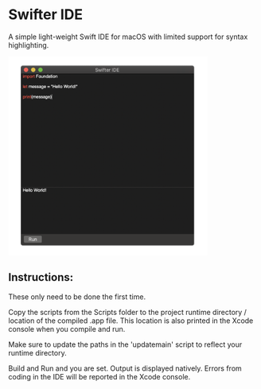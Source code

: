 # Swifter IDE

A simple light-weight Swift IDE for macOS with limited support for syntax highlighting.

<img src="/ScreenShot/ScreenShot.png" alt="drawing" width="400" height="400"/>

## Instructions:
These only need to be done the first time.

Copy the scripts from the Scripts folder to the project runtime directory / location of the compiled .app file. This location is also printed in the Xcode console when you compile and run.

Make sure to update the paths in the 'updatemain' script to reflect your runtime directory.

Build and Run and you are set. Output is displayed natively. Errors from coding in the IDE will be reported in the Xcode console.

